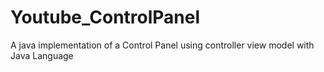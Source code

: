 # Youtube_ControlPanel
A java implementation of a Control Panel using controller view model with Java Language
